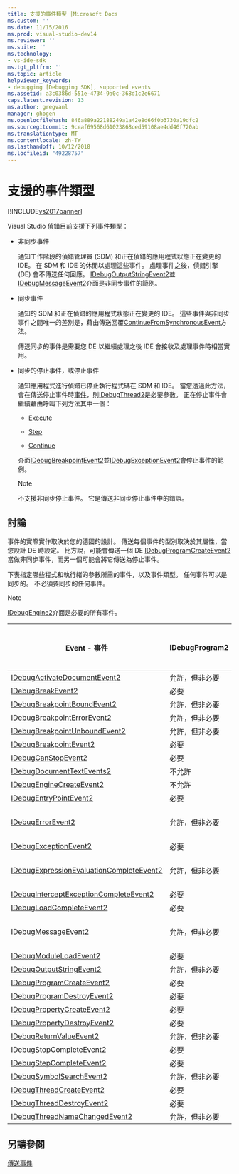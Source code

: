 ```yaml
---
title: 支援的事件類型 |Microsoft Docs
ms.custom: ''
ms.date: 11/15/2016
ms.prod: visual-studio-dev14
ms.reviewer: ''
ms.suite: ''
ms.technology:
- vs-ide-sdk
ms.tgt_pltfrm: ''
ms.topic: article
helpviewer_keywords:
- debugging [Debugging SDK], supported events
ms.assetid: a3c0386d-551e-4734-9a0c-368d1c2e6671
caps.latest.revision: 13
ms.author: gregvanl
manager: ghogen
ms.openlocfilehash: 846a889a22188249a1a42e8d66f0b3730a19dfc2
ms.sourcegitcommit: 9ceaf69568d61023868ced59108ae4dd46f720ab
ms.translationtype: MT
ms.contentlocale: zh-TW
ms.lasthandoff: 10/12/2018
ms.locfileid: "49228757"
---
```

# <a name="supported-event-types"></a>支援的事件類型
[!INCLUDE[vs2017banner](../../includes/vs2017banner.md)]

Visual Studio 偵錯目前支援下列事件類型：  
  
-   非同步事件  
  
     通知工作階段的偵錯管理員 (SDM) 和正在偵錯的應用程式狀態正在變更的 IDE。 在 SDM 和 IDE 的休閒以處理這些事件。 處理事件之後，偵錯引擎 (DE) 會不傳送任何回應。 [IDebugOutputStringEvent2](../../extensibility/debugger/reference/idebugoutputstringevent2.md)並[IDebugMessageEvent2](../../extensibility/debugger/reference/idebugmessageevent2.md)介面是非同步事件的範例。  
  
-   同步事件  
  
     通知的 SDM 和正在偵錯的應用程式狀態正在變更的 IDE。 這些事件與非同步事件之間唯一的差別是，藉由傳送回覆[ContinueFromSynchronousEvent](../../extensibility/debugger/reference/idebugengine2-continuefromsynchronousevent.md)方法。  
  
     傳送同步的事件是需要您 DE 以繼續處理之後 IDE 會接收及處理事件時相當實用。  
  
-   同步的停止事件，或停止事件  
  
     通知應用程式進行偵錯已停止執行程式碼在 SDM 和 IDE。 當您透過此方法，會在傳送停止事件時[事件](../../extensibility/debugger/reference/idebugeventcallback2-event.md)，則[IDebugThread2](../../extensibility/debugger/reference/idebugthread2.md)是必要參數。 正在停止事件會繼續藉由呼叫下列方法其中一個：  
  
    -   [Execute](../../extensibility/debugger/reference/idebugprogram2-execute.md)  
  
    -   [Step](../../extensibility/debugger/reference/idebugprogram2-step.md)  
  
    -   [Continue](../../extensibility/debugger/reference/idebugprogram2-continue.md)  
  
     介面[IDebugBreakpointEvent2](../../extensibility/debugger/reference/idebugbreakpointevent2.md)並[IDebugExceptionEvent2](../../extensibility/debugger/reference/idebugexceptionevent2.md)會停止事件的範例。  
  
    > [!NOTE]
    >  不支援非同步停止事件。 它是傳送非同步停止事件中的錯誤。  
  
## <a name="discussion"></a>討論  
 事件的實際實作取決於您的德國的設計。 傳送每個事件的型別取決於其屬性，當您設計 DE 時設定。 比方說，可能會傳送一個 DE [IDebugProgramCreateEvent2](../../extensibility/debugger/reference/idebugprogramcreateevent2.md)當做非同步事件，而另一個可能會將它傳送為停止事件。  
  
 下表指定哪些程式和執行緒的參數所需的事件，以及事件類型。 任何事件可以是同步的。 不必須要同步的任何事件。  
  
> [!NOTE]
>  [IDebugEngine2](../../extensibility/debugger/reference/idebugengine2.md)介面是必要的所有事件。  
  
|Event - 事件|IDebugProgram2|IDebugThread2|停止事件|  
|-----------|--------------------|-------------------|---------------------|  
|[IDebugActivateDocumentEvent2](../../extensibility/debugger/reference/idebugactivatedocumentevent2.md)|允許，但非必要|允許，但非必要|否|  
|[IDebugBreakEvent2](../../extensibility/debugger/reference/idebugbreakevent2.md)|必要|必要|是|  
|[IDebugBreakpointBoundEvent2](../../extensibility/debugger/reference/idebugbreakpointboundevent2.md)|允許，但非必要|允許，但非必要|否|  
|[IDebugBreakpointErrorEvent2](../../extensibility/debugger/reference/idebugbreakpointerrorevent2.md)|允許，但非必要|允許，但非必要|否|  
|[IDebugBreakpointUnboundEvent2](../../extensibility/debugger/reference/idebugbreakpointunboundevent2.md)|允許，但非必要|允許，但非必要|否|  
|[IDebugBreakpointEvent2](../../extensibility/debugger/reference/idebugbreakpointevent2.md)|必要|必要|是|  
|[IDebugCanStopEvent2](../../extensibility/debugger/reference/idebugcanstopevent2.md)|必要|必要|否|  
|[IDebugDocumentTextEvents2](../../extensibility/debugger/reference/idebugdocumenttextevents2.md)|不允許|不允許|否|  
|[IDebugEngineCreateEvent2](../../extensibility/debugger/reference/idebugenginecreateevent2.md)|不允許|不允許|否|  
|[IDebugEntryPointEvent2](../../extensibility/debugger/reference/idebugentrypointevent2.md)|必要|必要|是|  
|[IDebugErrorEvent2](../../extensibility/debugger/reference/idebugerrorevent2.md)|允許，但非必要|允許，但非必要|可以是|  
|[IDebugExceptionEvent2](../../extensibility/debugger/reference/idebugexceptionevent2.md)|必要|必要|是|  
|[IDebugExpressionEvaluationCompleteEvent2](../../extensibility/debugger/reference/idebugexpressionevaluationcompleteevent2.md)|允許，但非必要|允許，但非必要|可以是|  
|[IDebugInterceptExceptionCompleteEvent2](../../extensibility/debugger/reference/idebuginterceptexceptioncompleteevent2.md)|必要|必要|是|  
|[IDebugLoadCompleteEvent2](../../extensibility/debugger/reference/idebugloadcompleteevent2.md)|必要|必要|是|  
|[IDebugMessageEvent2](../../extensibility/debugger/reference/idebugmessageevent2.md)|允許，但非必要|允許，但非必要|可以是|  
|[IDebugModuleLoadEvent2](../../extensibility/debugger/reference/idebugmoduleloadevent2.md)|必要|允許，但非必要|否|  
|[IDebugOutputStringEvent2](../../extensibility/debugger/reference/idebugoutputstringevent2.md)|允許，但非必要|允許，但非必要|否|  
|[IDebugProgramCreateEvent2](../../extensibility/debugger/reference/idebugprogramcreateevent2.md)|必要|允許，但非必要|否|  
|[IDebugProgramDestroyEvent2](../../extensibility/debugger/reference/idebugprogramdestroyevent2.md)|必要|允許，但非必要|否|  
|[IDebugPropertyCreateEvent2](../../extensibility/debugger/reference/idebugpropertycreateevent2.md)|必要|允許，但非必要|否|  
|[IDebugPropertyDestroyEvent2](../../extensibility/debugger/reference/idebugpropertydestroyevent2.md)|必要|允許，但非必要|否|  
|[IDebugReturnValueEvent2](../../extensibility/debugger/reference/idebugreturnvalueevent2.md)|允許，但非必要|允許，但非必要|否|  
|IDebugStopCompleteEvent2|必要|必要|是|  
|[IDebugStepCompleteEvent2](../../extensibility/debugger/reference/idebugstepcompleteevent2.md)|必要|必要|是|  
|[IDebugSymbolSearchEvent2](../../extensibility/debugger/reference/idebugsymbolsearchevent2.md)|允許，但非必要|允許，但非必要|否|  
|[IDebugThreadCreateEvent2](../../extensibility/debugger/reference/idebugthreadcreateevent2.md)|必要|必要|否|  
|[IDebugThreadDestroyEvent2](../../extensibility/debugger/reference/idebugthreaddestroyevent2.md)|必要|必要|否|  
|[IDebugThreadNameChangedEvent2](../../extensibility/debugger/reference/idebugthreadnamechangedevent2.md)|允許，但非必要|允許，但非必要|否|  
  
## <a name="see-also"></a>另請參閱  
 [傳送事件](../../extensibility/debugger/sending-events.md)

